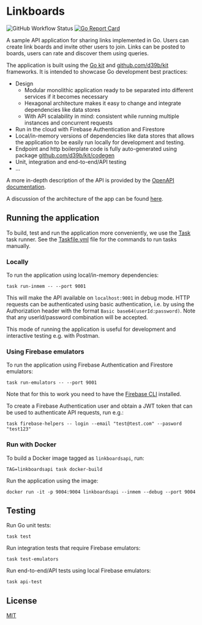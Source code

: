 # Linkboards

![GitHub Workflow Status](https://github.com/d39b/linkboards/actions/workflows/tests.yml/badge.svg)
[![Go Report Card](https://goreportcard.com/badge/github.com/d39b/linkboards)](https://goreportcard.com/report/github.com/d39b/linkboards)

A sample API application for sharing links implemented in Go.
Users can create link boards and invite other users to join.
Links can be posted to boards, users can rate and discover them using queries.

The application is built using the [Go kit](https://github.com/go-kit/kit) and [github.com/d39b/kit](https://github.com/d39b/kit) frameworks.
It is intended to showcase Go development best practices:

- Design
	- Modular monolithic application ready to be separated into different services if it becomes necessary 
    - Hexagonal architecture makes it easy to change and integrate dependencies like data stores
	- With API scalability in mind: consistent while running multiple instances and concurrent requests
- Run in the cloud with Firebase Authentication and Firestore
- Local/in-memory versions of dependencies like data stores that allows the application to be easily run locally for development and testing.
- Endpoint and http boilerplate code is fully auto-generated using package [github.com/d39b/kit/codegen](https://pkg.go.dev/github.com/d39b/kit/codegen)
- Unit, integration and end-to-end/API testing
- ...

A more in-depth description of the API is provided by the [OpenAPI documentation](https://d39b.github.io/linkboards/).

A discussion of the architecture of the app can be found [here](architecture.md).

## Running the application

To build, test and run the application more conveniently, we use the [Task](https://taskfile.dev) task runner. See the [Taskfile.yml](Taskfile.yml) file for the commands to run tasks manually.

### Locally

To run the application using local/in-memory dependencies:

```Shell
task run-inmem -- --port 9001
```

This will make the API available on `localhost:9001` in debug mode.
HTTP requests can be authenticated using basic authentication, i.e. by using the Authorization header with the format `Basic base64(userId:password)`.
Note that any userId/password combination will be accepted.

This mode of running the application is useful for development and interactive testing e.g. with Postman.

### Using Firebase emulators

To run the application using Firebase Authentication and Firestore emulators:

```Shell
task run-emulators -- --port 9001
```

Note that for this to work you need to have the [Firebase CLI](https://firebase.google.com/docs/cli) installed.

To create a Firebase Authentication user and obtain a JWT token that can be used to authenticate API requests, run e.g.: 

```Shell
task firebase-helpers -- login --email "test@test.com" --pasword "test123"
```

### Run with Docker

To build a Docker image tagged as `linkboardsapi`, run:

```Shell
TAG=linkboardsapi task docker-build
```

Run the application using the image:

```Shell
docker run -it -p 9004:9004 linkboardsapi --inmem --debug --port 9004
```

## Testing

Run Go unit tests:

```Shell
task test
```

Run integration tests that require Firebase emulators:

```Shell
task test-emulators
```

Run end-to-end/API tests using local Firebase emulators:

```Shell
task api-test
```

## License

[MIT](LICENSE)
